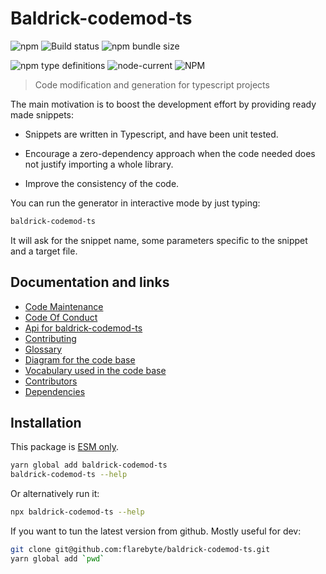 # Baldrick-codemod-ts

![npm](https://img.shields.io/npm/v/baldrick-codemod-ts) ![Build
status](https://github.com/flarebyte/baldrick-codemod-ts/actions/workflows/main.yml/badge.svg)
![npm bundle
size](https://img.shields.io/bundlephobia/min/baldrick-codemod-ts)

![npm type definitions](https://img.shields.io/npm/types/baldrick-codemod-ts)
![node-current](https://img.shields.io/node/v/baldrick-codemod-ts)
![NPM](https://img.shields.io/npm/l/baldrick-codemod-ts)

> Code modification and generation for typescript projects

The main motivation is to boost the development effort by providing ready
made snippets:

-   Snippets are written in Typescript, and have been unit tested.

-   Encourage a zero-dependency approach when the code needed does not
    justify importing a whole library.

-   Improve the consistency of the code.

You can run the generator in interactive mode by just typing:

```bash
baldrick-codemod-ts
```

It will ask for the snippet name, some parameters specific to the snippet and
a target file.

## Documentation and links

-   [Code Maintenance](MAINTENANCE.md)
-   [Code Of Conduct](CODE_OF_CONDUCT.md)
-   [Api for baldrick-codemod-ts](API.md)
-   [Contributing](CONTRIBUTING.md)
-   [Glossary](GLOSSARY.md)
-   [Diagram for the code base](INTERNAL.md)
-   [Vocabulary used in the code base](CODE_VOCABULARY.md)
-   [Contributors](https://github.com/flarebyte/baldrick-codemod-ts/graphs/contributors)
-   [Dependencies](https://github.com/flarebyte/baldrick-codemod-ts/network/dependencies)

## Installation

This package is [ESM
only](https://blog.sindresorhus.com/get-ready-for-esm-aa53530b3f77).

```bash
yarn global add baldrick-codemod-ts
baldrick-codemod-ts --help
```

Or alternatively run it:

```bash
npx baldrick-codemod-ts --help
```

If you want to tun the latest version from github. Mostly useful for dev:

```bash
git clone git@github.com:flarebyte/baldrick-codemod-ts.git
yarn global add `pwd`
```
